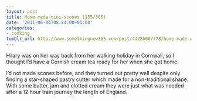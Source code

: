 ```yaml
---
layout: post
title: Home made mini-scones (155/365)
date: '2011-06-04T08:24:00+01:00'
categories:
- cooking
tumblr_url: http://www.somethingnew365.com/post/44286007778/home-made-mini-scones-155365
---
```

Hilary was on her way back from her walking holiday in Cornwall, so I thought I’d have a Cornish cream tea ready for her when she got home.

I’d not made scones before, and they turned out pretty well despite only finding a star-shaped pastry cutter which made for a non-traditional shape. With some butter, jam and clotted cream they were just what was needed after a 12 hour train journey the length of England.
